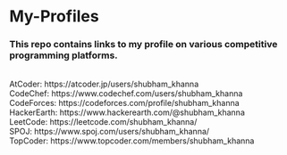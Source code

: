 # My-Profiles
<h3>This repo contains links to my profile on various competitive programming platforms.</h3><br>
AtCoder: https://atcoder.jp/users/shubham_khanna<br>
CodeChef: https://www.codechef.com/users/shubham_khanna<br>
CodeForces: https://codeforces.com/profile/shubham_khanna<br>
HackerEarth: https://www.hackerearth.com/@shubham_khanna<br>
LeetCode: https://leetcode.com/shubham_khanna/<br>
SPOJ: https://www.spoj.com/users/shubham_khanna/<br>
TopCoder: https://www.topcoder.com/members/shubham_khanna<br>


